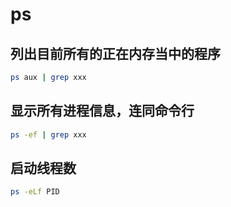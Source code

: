 # ps

## 列出目前所有的正在内存当中的程序

```sh
ps aux | grep xxx
```

## 显示所有进程信息，连同命令行

```sh
ps -ef | grep xxx
```

## 启动线程数

```sh
ps -eLf PID
```
